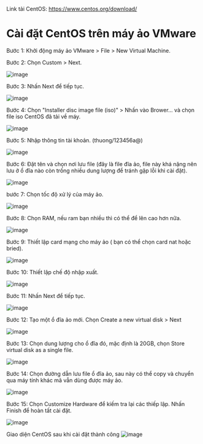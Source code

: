 Link tải CentOS: https://www.centos.org/download/

# Cài đặt CentOS trên máy ảo VMware

Bước 1: Khởi động máy ảo VMware > File > New Virtual Machine.

Bước 2: Chọn Custom > Next.

![image](https://user-images.githubusercontent.com/111716161/187147358-81472540-f627-44bc-aa54-872777c3928a.png)

Bước 3: Nhấn Next để tiếp tục.

![image](https://user-images.githubusercontent.com/111716161/187147450-e85d53b3-20ea-4b33-bd0d-7c97c25ee856.png)

Bước 4: Chọn "Installer disc image file (iso)" > Nhấn vào Brower... và chọn file iso CentOS đã tải về máy.  

![image](https://user-images.githubusercontent.com/111716161/187147750-12586bd7-b982-420b-b54c-b8ea9a071cb4.png)

Bước 5: Nhập thông tin tài khoản. (thuong/123456a@)

![image](https://user-images.githubusercontent.com/111716161/187147904-91cd276b-0958-40f8-8659-3f9d346f4dd6.png)

Bước 6:  Đặt tên và chọn nơi lưu file (đây là file đĩa ảo, file này khá nặng nên lưu ở ổ đĩa nào còn trống nhiều dung lượng để tránh gặp lỗi khi cài đặt).

![image](https://user-images.githubusercontent.com/111716161/187147989-65012a84-814a-4df0-89ca-5c1dae5bca60.png)

bước 7: Chọn tốc độ xử lý của máy ảo.

![image](https://user-images.githubusercontent.com/111716161/187148058-650b3b35-154e-435f-8c18-f46729fe9392.png)

Bước 8: Chọn RAM,  nếu ram bạn nhiều thì có thể để lên cao hơn nữa.

![image](https://user-images.githubusercontent.com/111716161/187148166-0fdf43e6-81e6-40e5-a567-7656b37b22f6.png)

Bước 9:  Thiết lập card mạng cho máy ảo ( bạn có thể chọn card nat hoặc bried).

![image](https://user-images.githubusercontent.com/111716161/187148832-c43e563e-24ce-4feb-a3ba-6436faa82c07.png)

Bước 10: Thiết lập chế độ nhập xuất.

![image](https://user-images.githubusercontent.com/111716161/187148914-4916c105-c463-4fe4-96bd-9c0759df1028.png)

Bước 11: Nhấn Next để tiếp tục.

![image](https://user-images.githubusercontent.com/111716161/187148954-704c6b58-2bbb-46e3-ba89-40d21213389c.png)

Bước 12: Tạo một ổ đĩa ảo mới. Chọn Create a new virtual disk > Next

![image](https://user-images.githubusercontent.com/111716161/187149107-3d4624aa-af39-422c-8dfc-d9e2dc9543ef.png)

Bước 13: Chọn dung lượng cho ổ đĩa đó, mặc định là 20GB, chọn Store virtual disk as a single file.

![image](https://user-images.githubusercontent.com/111716161/187149185-bd777f9d-fe0f-4214-971c-b83d856a9239.png)

Bước 14: Chọn đường dẫn lưu file ổ đĩa ảo, sau này có thể copy và chuyển qua máy tính khác mã vẫn dùng được máy ảo.

![image](https://user-images.githubusercontent.com/111716161/187149235-0f2c43ae-9db0-478c-aca3-5cde57d00dfa.png)

Bước 15: Chọn Customize Hardware để kiếm tra lại các thiếp lập. Nhấn Finish để hoàn tất cài đặt. 

![image](https://user-images.githubusercontent.com/111716161/187149532-1b4ca090-3771-4eb1-affa-6eeecaeffd27.png)

Giao diện CentOS sau khi cài đặt thành công
![image](https://user-images.githubusercontent.com/111716161/187150899-1ce12c92-52d0-441e-83ac-ad26c95bea58.png)

